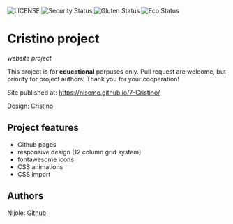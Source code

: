 ![LICENSE](https://img.shields.io/badge/license-MIT-blue.svg?style=flat-square)
![Security Status](https://img.shields.io/security-headers?label=Security&url=https%3A%2F%2Fgithub.com&style=flat-square)
![Gluten Status](https://img.shields.io/badge/Gluten-Free-green.svg)
![Eco Status](https://img.shields.io/badge/ECO-Friendly-green.svg)

# Cristino project

_website project_

This project is for **educational** porpuses only. Pull request are welcome, but priority for project authors! Thank you for your cooperation!

Site published at: https://niseme.github.io/7-Cristino/

Design: [Cristino](https://shreethemes.in/cristino/layouts/index.html)

## Project features

- Github pages
- responsive design (12 column grid system)
- fontawesome icons
- CSS animations
- CSS import

## Authors

Nijole: [Github](https://github.com/niseme)
